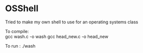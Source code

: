 # OSShell
Tried to make my own shell to use for an operating systems class 

To compile:  
gcc wash.c -o wash 
gcc head_new.c -o head_new


To run : ./wash